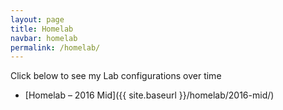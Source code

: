 ```yaml
---
layout: page
title: Homelab
navbar: homelab
permalink: /homelab/
---
```


Click below to see my Lab configurations over time

- [Homelab – 2016 Mid]({{ site.baseurl }}/homelab/2016-mid/)